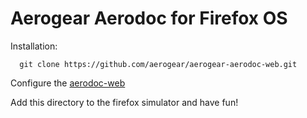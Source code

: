 Aerogear Aerodoc for Firefox OS
===============================

Installation:

```
  git clone https://github.com/aerogear/aerogear-aerodoc-web.git
```

Configure the [aerodoc-web](https://github.com/aerogear/aerogear-aerodoc-web)

Add this directory to the firefox simulator and have fun! 
